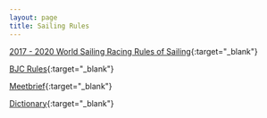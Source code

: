 ```yaml
---
layout: page
title: Sailing Rules
---
```



[2017 - 2020 World Sailing Racing Rules of Sailing](http://www.sailing.org/tools/documents/WorldSailingRRS20172020-[20946].pdf){:target="_blank"}

[BJC Rules](https://drive.google.com/open?id=0B7Sno94GLM-3NU9iQWUxYUVJRVE){:target="_blank"}

[Meetbrief](https://drive.google.com/open?id=0B7Sno94GLM-3TTE2VlVEakdHckU){:target="_blank"}

[Dictionary](https://drive.google.com/open?id=0B7Sno94GLM-3ZE9GU3JoRnFCbmM){:target="_blank"}